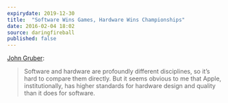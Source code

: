 ```yaml
---
expirydate: 2019-12-30
title:  "Software Wins Games, Hardware Wins Championships"
date: 2016-02-04 18:02
source: daringfireball
published: false
---
```


[John Gruber](http://daringfireball.net/2016/02/apples_app_problem): 

> Software and hardware are profoundly different disciplines, so it’s hard to compare them directly. But it seems obvious to me that Apple, institutionally, has higher standards for hardware design and quality than it does for software.

